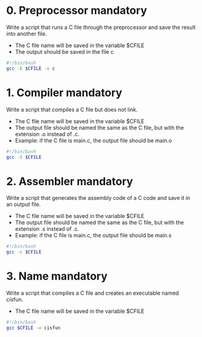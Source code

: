# 0. Preprocessor mandatory
Write a script that runs a C file through the preprocessor and save the result into another file.

* The C file name will be saved in the variable $CFILE
* The output should be saved in the file c

```bash
#!/bin/bash
gcc -E $CFILE -o c
```

# 1. Compiler mandatory
Write a script that compiles a C file but does not link.

* The C file name will be saved in the variable $CFILE
* The output file should be named the same as the C file, but with the extension .o instead of .c.
* Example: if the C file is main.c, the output file should be main.o

```bash
#!/bin/bash
gcc -S $CFILE 
```

# 2. Assembler mandatory
Write a script that generates the assembly code of a C code and save it in an output file.

* The C file name will be saved in the variable $CFILE
* The output file should be named the same as the C file, but with the extension .s instead of .c.
* Example: if the C file is main.c, the output file should be main.s

```bash
#!/bin/bash
gcc -c $CFILE 
```

# 3. Name mandatory
Write a script that compiles a C file and creates an executable named cisfun.

* The C file name will be saved in the variable $CFILE

```bash
#!/bin/bash
gcc $CFILE -o cisfun 
```
